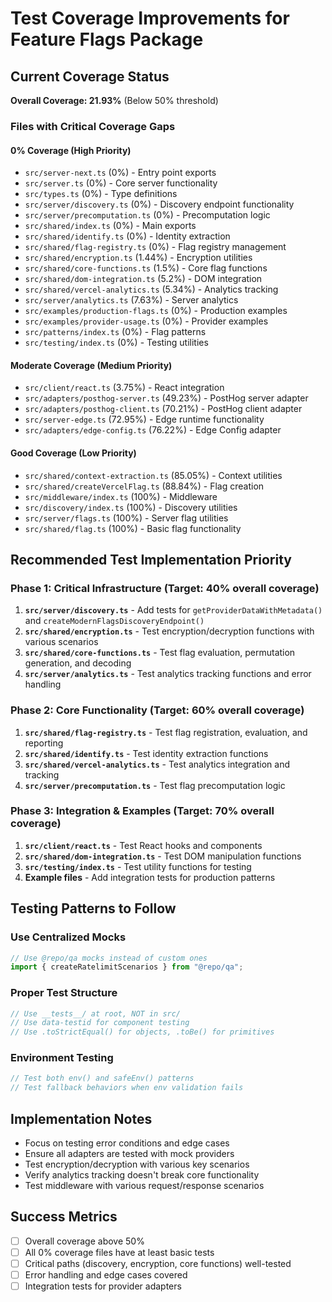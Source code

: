 # Test Coverage Improvements for Feature Flags Package

## Current Coverage Status

**Overall Coverage: 21.93%** (Below 50% threshold)

### Files with Critical Coverage Gaps

#### 0% Coverage (High Priority)

- `src/server-next.ts` (0%) - Entry point exports
- `src/server.ts` (0%) - Core server functionality
- `src/types.ts` (0%) - Type definitions
- `src/server/discovery.ts` (0%) - Discovery endpoint functionality
- `src/server/precomputation.ts` (0%) - Precomputation logic
- `src/shared/index.ts` (0%) - Main exports
- `src/shared/identify.ts` (0%) - Identity extraction
- `src/shared/flag-registry.ts` (0%) - Flag registry management
- `src/shared/encryption.ts` (1.44%) - Encryption utilities
- `src/shared/core-functions.ts` (1.5%) - Core flag functions
- `src/shared/dom-integration.ts` (5.2%) - DOM integration
- `src/shared/vercel-analytics.ts` (5.34%) - Analytics tracking
- `src/server/analytics.ts` (7.63%) - Server analytics
- `src/examples/production-flags.ts` (0%) - Production examples
- `src/examples/provider-usage.ts` (0%) - Provider examples
- `src/patterns/index.ts` (0%) - Flag patterns
- `src/testing/index.ts` (0%) - Testing utilities

#### Moderate Coverage (Medium Priority)

- `src/client/react.ts` (3.75%) - React integration
- `src/adapters/posthog-server.ts` (49.23%) - PostHog server adapter
- `src/adapters/posthog-client.ts` (70.21%) - PostHog client adapter
- `src/server-edge.ts` (72.95%) - Edge runtime functionality
- `src/adapters/edge-config.ts` (76.22%) - Edge Config adapter

#### Good Coverage (Low Priority)

- `src/shared/context-extraction.ts` (85.05%) - Context utilities
- `src/shared/createVercelFlag.ts` (88.84%) - Flag creation
- `src/middleware/index.ts` (100%) - Middleware
- `src/discovery/index.ts` (100%) - Discovery utilities
- `src/server/flags.ts` (100%) - Server flag utilities
- `src/shared/flag.ts` (100%) - Basic flag functionality

## Recommended Test Implementation Priority

### Phase 1: Critical Infrastructure (Target: 40% overall coverage)

1. **`src/server/discovery.ts`** - Add tests for `getProviderDataWithMetadata()`
   and `createModernFlagsDiscoveryEndpoint()`
2. **`src/shared/encryption.ts`** - Test encryption/decryption functions with
   various scenarios
3. **`src/shared/core-functions.ts`** - Test flag evaluation, permutation
   generation, and decoding
4. **`src/server/analytics.ts`** - Test analytics tracking functions and error
   handling

### Phase 2: Core Functionality (Target: 60% overall coverage)

1. **`src/shared/flag-registry.ts`** - Test flag registration, evaluation, and
   reporting
2. **`src/shared/identify.ts`** - Test identity extraction functions
3. **`src/shared/vercel-analytics.ts`** - Test analytics integration and
   tracking
4. **`src/server/precomputation.ts`** - Test flag precomputation logic

### Phase 3: Integration & Examples (Target: 70% overall coverage)

1. **`src/client/react.ts`** - Test React hooks and components
2. **`src/shared/dom-integration.ts`** - Test DOM manipulation functions
3. **`src/testing/index.ts`** - Test utility functions for testing
4. **Example files** - Add integration tests for production patterns

## Testing Patterns to Follow

### Use Centralized Mocks

```typescript
// Use @repo/qa mocks instead of custom ones
import { createRatelimitScenarios } from "@repo/qa";
```

### Proper Test Structure

```typescript
// Use __tests__/ at root, NOT in src/
// Use data-testid for component testing
// Use .toStrictEqual() for objects, .toBe() for primitives
```

### Environment Testing

```typescript
// Test both env() and safeEnv() patterns
// Test fallback behaviors when env validation fails
```

## Implementation Notes

- Focus on testing error conditions and edge cases
- Ensure all adapters are tested with mock providers
- Test encryption/decryption with various key scenarios
- Verify analytics tracking doesn't break core functionality
- Test middleware with various request/response scenarios

## Success Metrics

- [ ] Overall coverage above 50%
- [ ] All 0% coverage files have at least basic tests
- [ ] Critical paths (discovery, encryption, core functions) well-tested
- [ ] Error handling and edge cases covered
- [ ] Integration tests for provider adapters
